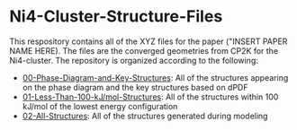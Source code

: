 # Ni4-Cluster-Structure-Files

This respository contains all of the XYZ files for the paper ("INSERT PAPER NAME HERE). The files are the converged geometries from CP2K for the Ni4-cluster. The repository is organized according to the following: 
* [00-Phase-Diagram-and-Key-Structures](): All of the structures appearing on the phase diagram and the key structures based on dPDF
* [01-Less-Than-100-kJ/mol-Structures](): All of the structures within 100 kJ/mol of the lowest energy configuration 
* [02-All-Structures](): All of the structures generated during modeling
